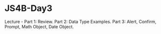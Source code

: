 # JS4B-Day3
Lecture - 
Part 1: Review. 
Part 2: Data Type Examples. 
Part 3: Alert, Confirm, Prompt, Math Object, Date Object.
